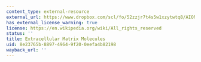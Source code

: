 ```yaml
---
content_type: external-resource
external_url: https://www.dropbox.com/scl/fo/52zzjr7t4s5w1xzytwtq8/AION8Ltd7UUnXQNPYq2MAbE/Chapters/Chapter%203%20Extracellular%20Matrix%20Molecules?dl=0&rlkey=qojtvzyd9q8cpudjtvj939i69
has_external_license_warning: true
license: https://en.wikipedia.org/wiki/All_rights_reserved
status: ''
title: Extracellular Matrix Molecules
uid: 8e23765b-8897-4964-9f20-0eefa4b82198
wayback_url: ''
---
```

